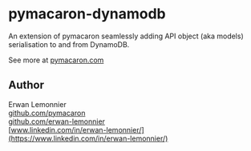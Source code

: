 # pymacaron-dynamodb

An extension of pymacaron seamlessly adding API object (aka models)
serialisation to and from DynamoDB.

See more at [pymacaron.com](http://pymacaron.com/db.html)

## Author

Erwan Lemonnier<br/>
[github.com/pymacaron](https://github.com/pymacaron)</br>
[github.com/erwan-lemonnier](https://github.com/erwan-lemonnier)<br/>
[www.linkedin.com/in/erwan-lemonnier/](https://www.linkedin.com/in/erwan-lemonnier/)